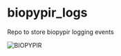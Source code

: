 # biopypir_logs
Repo to store biopypir logging events


![BIOPYPIR](https://img.shields.io/endpoint.svg?url=https://raw.githubusercontent.com/benstear/biopypir_logs/logs_branch/badges/scTDA_badge.json)

